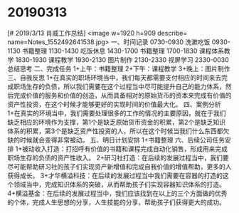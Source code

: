 # 20190313

[# 2019/3/13 肖威工作总结]
<image w=1920 h=909 describe= name=Notes_1552492641538.jpg>
一、时间记录
0730-0930 洗漱吃饭
0930-1130 书籍整理
1130-1430 吃饭休息
1430-1700 书籍整理
1700-1830 课程体系教学
1830-1930 课程教学
1930-2130 图片制作
2130-2330 视屏学习
2330-0030 总结思考
二、完成任务
1+上午：书籍整理
2+下午：课程教学
3+晚上：图片制作
三、自我反思
1+在真实的职场环境当中，我们每天都需要支付相应的时间来去完成职场生存的负债，所以我们需要在这个过程当中尽可能提升自己的能力体系，然后完成价值的服务和价值的创造，从而具备相对的原始货币的资本来完成有价值的资产性投资，在这个时候才能够更好的实现时间的价值最大化。
四、案例分析
1+在真实的环境当中，我们需要处理很多的工作的情况的主要原因，就在于我们缺乏相应的环境作为支撑，第1个是缺乏原始货币资金的积累，第2个是缺乏知识体系的积累，第3个是缺乏资产性投资的人，所以在这个时候当我们什么东西都欠缺的时候就会变得非常被动。
五、明日计划安排
1+书籍整理
六、后续公司任务安排
1+被动收入打造：打招呼有价值的书籍和课程完成自动化销售，形成用来完成职场生存的负债的资产性收入。
2+研习社打造：在后续的发展过程当中，我们要尽可能帮助研习社的孩子们实现资产新增值和完成自我价值的增值帮助，更多的人获得成长。
3+才华横溢科技：在后续的发展过程当中我们需要在容器的打造的这个领域当中，完成知识体系的突破，从而帮助孩子们实现容器知识体系的打造。
4+横溢基金：在后续的发展过程当中，我们应该找到在以上的三个方面做的优秀的个体，完成人生思想的分享，人生技能的分享，帮助孩子们获得更大的成功。

